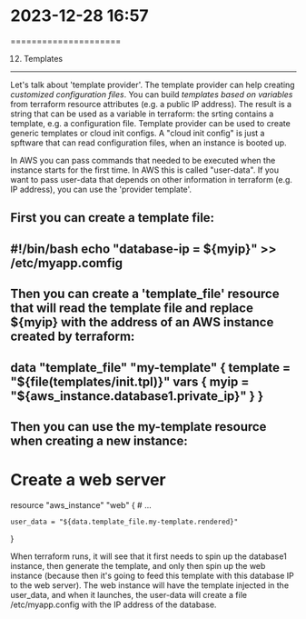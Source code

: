 # 2023-12-28    16:57
=====================

12. Templates
-------------

Let's talk about 'template provider'.
The template provider can help creating *customized configuration files*.
You can build *templates based on variables* from terraform resource attributes (e.g. a public IP address).
The result is a string that can be used as a variable in terraform: the srting contains a template, e.g. a configuration file.
Template provider can be used to create generic templates or cloud init configs.
A "cloud init config" is just a spftware that can read configuration files, when an instance is booted up.

In AWS you can pass commands that needed to be executed when the instance starts for the first time. In AWS this is called "user-data".
If you want to pass user-data that depends on other information in terraform (e.g. IP address), you can use the 'provider template'.

First you can create a template file:
---------------------
#!/bin/bash
echo "database-ip = ${myip}" >> /etc/myapp.comfig
---------------------


Then you can create a 'template_file' resource that will read the template file and replace ${myip} with the address of an AWS instance created by terraform:
---------------------
data "template_file" "my-template" {
    template = "${file(templates/init.tpl)}"
    vars {
        myip = "${aws_instance.database1.private_ip}"
    }
}
---------------------

Then you can use the my-template resource when creating a new instance:
---------------------
# Create a web server
resource "aws_instance" "web" {
    # ...

    user_data = "${data.template_file.my-template.rendered}"
}

When terraform runs, it will see that it first needs to spin up the database1 instance, then generate the template, and only then spin up the web instance (because then it's going to feed this template with this database IP to the web server).
The web instance will have the template injected in the user_data, and when it launches, the user-data will create a file /etc/myapp.config with the IP address of the database.




